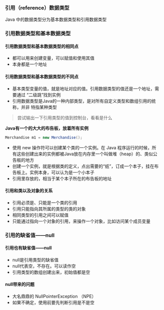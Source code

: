 ### 引用（reference）数据类型
Java 中的数据类型分为基本数据类型和引用数据类型

### 引用数据类型和基本数据类型
#### 引用数据类型和基本数据类型的相同点
- 都可以用来创建变量，可以赋值和使用其值
- 本身都是一个地址
#### 引用数据类型和基本数据类型的不同点
- 基本类型变量的值，就是地址对应的值。引用数据类型的值还是一个地址，需要通过
“二级跳”找到实例
- 引用数据类型是Java的一种内部类型，是对所有自定义类型和数组引用的统称，并非
特指某种类型
> 尝试输出一下引用类型的值到控制台，看看是什么

**Java有一个的大大的布告板，放着所有实例**
```Java
Merchandise m1 = new Merchandise();
```
- 使用 new 操作符可以创建某个类的一个实例。在 Java 程序运行的时候，所有这些创建出来的实例都被Java放在内存里一个叫做堆（heap）的、类似公告板的地方
- 创建一个实例，就是根据类的定义，点出需要的“纸”，订成一个本子，挂在布告板上。实例本身，可以认为是一个小本子
- 引用里存放的，相当于某个本子所在的布告板的地址

#### 引用和类以及对象的关系
- 引用必须是、只能是一个类的引用
- 引用只能指向其所属的类型的类的对象
- 相同类型的引用之间可以赋值
- 只能通过指向一个对象的引用，来操作一个对象，比如访问某个成员变量
### 引用的缺省值——null
#### 引用也有缺省值——null
- null是引用类型的缺省值
- null代表空，不存在。可以读作空
- 引用类型的数组创建出来，初始值都是空
#### null带来的问题
- 大名鼎鼎的 NullPointerException （NPE）
- 如果不确定，使用前要先判断引用是不是空